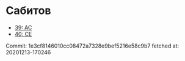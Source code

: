# Сабитов
- [39: AC](39.md)
- [40: CE](40.md)

Commit: 1e3cf8146010cc08472a7328e9bef5216e58c9b7
 fetched at: 20201213-170246
